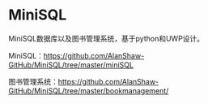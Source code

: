 # MiniSQL
MiniSQL数据库以及图书管理系统，基于python和UWP设计。

MiniSQL：https://github.com/AlanShaw-GitHub/MiniSQL/tree/master/miniSQL

图书管理系统：https://github.com/AlanShaw-GitHub/MiniSQL/tree/master/bookmanagement/
